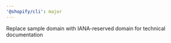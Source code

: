 ```yaml
---
'@shopify/cli': major
---
```


Replace sample domain with IANA-reserved domain for technical documentation
